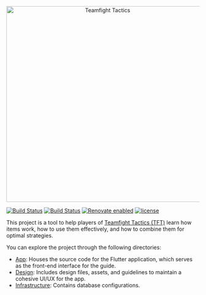 <p align="center">
  <img src="design/assets/app/splash_screen.png" alt="Teamfight Tactics" width="512" />
</p>

[![Build Status](https://github.com/ngoc-quoc-huynh/tft_guide/actions/workflows/app.yaml/badge.svg?branch=main)](https://github.com/ngoc-quoc-huynh/tft_guide/actions/workflows/app.yaml?query=branch%3Amain)
[![Build Status](https://github.com/ngoc-quoc-huynh/tft_guide/actions/workflows/infrastructure.yaml/badge.svg?branch=main)](https://github.com/ngoc-quoc-huynh/tft_guide/actions/workflows/infrastructure.yaml?query=branch%3Amain)
[![Renovate enabled](https://img.shields.io/badge/renovate-enabled-brightgreen.svg)](https://renovatebot.com/)
[![license](https://img.shields.io/github/license/ngoc-quoc-huynh/tft_guide)](https://raw.githubusercontent.com/ngoc-quoc-huynh/tft_guide/refs/heads/main/LICENSE)

This project is a tool to help players of [Teamfight Tactics (TFT)](https://teamfighttactics.leagueoflegends.com/) learn how items work, how to use them effectively, and
how to combine them for optimal strategies.

You can explore the project through the following directories:

- [App](./app): Houses the source code for the Flutter application, which serves as the front-end interface for the guide.
- [Design](./design): Includes design files, assets, and guidelines to maintain a cohesive UI/UX for the app.
- [Infrastructure](./infrastructure): Contains database configurations.

